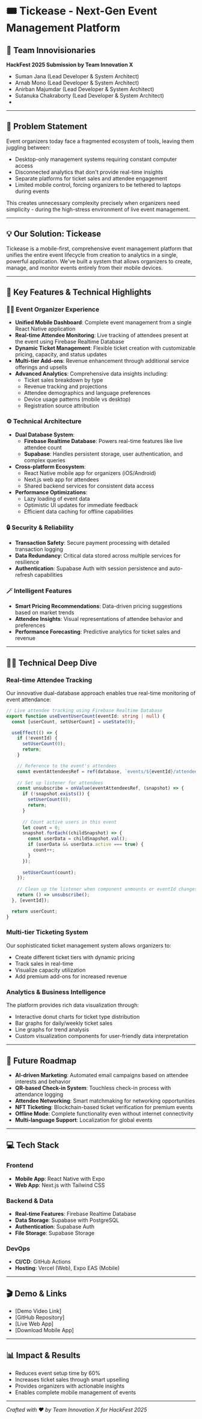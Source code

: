# 🎟️ Tickease - Next-Gen Event Management Platform

## 🚀 Team Innovisionaries 

**HackFest 2025 Submission by Team Innovation X**

- Suman Jana (Lead Developer & System Architect)
- Arnab Mono (Lead Developer & System Architect)
- Anirban Majumdar (Lead Developer & System Architect)
- Sutanuka Chakraborty (Lead Developer & System Architect) 
- 

---

## 🎯 Problem Statement

Event organizers today face a fragmented ecosystem of tools, leaving them juggling between:
- Desktop-only management systems requiring constant computer access
- Disconnected analytics that don't provide real-time insights
- Separate platforms for ticket sales and attendee engagement
- Limited mobile control, forcing organizers to be tethered to laptops during events

This creates unnecessary complexity precisely when organizers need simplicity - during the high-stress environment of live event management.

---

## 💡 Our Solution: Tickease

Tickease is a mobile-first, comprehensive event management platform that unifies the entire event lifecycle from creation to analytics in a single, powerful application. We've built a system that allows organizers to create, manage, and monitor events entirely from their mobile devices.

---

## 📌 Key Features & Technical Highlights

### 🧑‍💼 Event Organizer Experience
- **Unified Mobile Dashboard**: Complete event management from a single React Native application
- **Real-time Attendee Monitoring**: Live tracking of attendees present at the event using Firebase Realtime Database
- **Dynamic Ticket Management**: Flexible ticket creation with customizable pricing, capacity, and status updates
- **Multi-tier Add-ons**: Revenue enhancement through additional service offerings and upsells
- **Advanced Analytics**: Comprehensive data insights including:
  - Ticket sales breakdown by type
  - Revenue tracking and projections
  - Attendee demographics and language preferences
  - Device usage patterns (mobile vs desktop)
  - Registration source attribution

### ⚙️ Technical Architecture
- **Dual Database System**:
  - **Firebase Realtime Database**: Powers real-time features like live attendee count
  - **Supabase**: Handles persistent storage, user authentication, and complex queries
- **Cross-platform Ecosystem**:
  - React Native mobile app for organizers (iOS/Android)
  - Next.js web app for attendees
  - Shared backend services for consistent data access
- **Performance Optimizations**:
  - Lazy loading of event data
  - Optimistic UI updates for immediate feedback
  - Efficient data caching for offline capabilities

### 🔒 Security & Reliability
- **Transaction Safety**: Secure payment processing with detailed transaction logging
- **Data Redundancy**: Critical data stored across multiple services for resilience
- **Authentication**: Supabase Auth with session persistence and auto-refresh capabilities

### 🪄 Intelligent Features
- **Smart Pricing Recommendations**: Data-driven pricing suggestions based on market trends
- **Attendee Insights**: Visual representations of attendee behavior and preferences
- **Performance Forecasting**: Predictive analytics for ticket sales and revenue

---

## 🧑‍💻 Technical Deep Dive

### Real-time Attendee Tracking
Our innovative dual-database approach enables true real-time monitoring of event attendance:

```typescript
// Live attendee tracking using Firebase Realtime Database
export function useEventUserCount(eventId: string | null) {
  const [userCount, setUserCount] = useState(0);

  useEffect(() => {
    if (!eventId) {
      setUserCount(0);
      return;
    }

    // Reference to the event's attendees
    const eventAttendeesRef = ref(database, `events/${eventId}/attendees`);
    
    // Set up listener for attendees
    const unsubscribe = onValue(eventAttendeesRef, (snapshot) => {
      if (!snapshot.exists()) {
        setUserCount(0);
        return;
      }
      
      // Count active users in this event
      let count = 0;
      snapshot.forEach((childSnapshot) => {
        const userData = childSnapshot.val();
        if (userData && userData.active === true) {
          count++;
        }
      });
      
      setUserCount(count);
    });
    
    // Clean up the listener when component unmounts or eventId changes
    return () => unsubscribe();
  }, [eventId]);

  return userCount;
}
```

### Multi-tier Ticketing System
Our sophisticated ticket management system allows organizers to:
- Create different ticket tiers with dynamic pricing
- Track sales in real-time
- Visualize capacity utilization
- Add premium add-ons for increased revenue

### Analytics & Business Intelligence
The platform provides rich data visualization through:
- Interactive donut charts for ticket type distribution
- Bar graphs for daily/weekly ticket sales
- Line graphs for trend analysis
- Custom visualization components for user-friendly data interpretation

---

## 🔭 Future Roadmap

- **AI-driven Marketing**: Automated email campaigns based on attendee interests and behavior
- **QR-based Check-in System**: Touchless check-in process with attendance logging
- **Attendee Networking**: Smart matchmaking for networking opportunities
- **NFT Ticketing**: Blockchain-based ticket verification for premium events
- **Offline Mode**: Complete functionality even without internet connectivity
- **Multi-language Support**: Localization for global events

---

## 💻 Tech Stack

### Frontend
- **Mobile App**: React Native with Expo
- **Web App**: Next.js with Tailwind CSS

### Backend & Data
- **Real-time Features**: Firebase Realtime Database
- **Data Storage**: Supabase with PostgreSQL
- **Authentication**: Supabase Auth
- **File Storage**: Supabase Storage

### DevOps
- **CI/CD**: GitHub Actions
- **Hosting**: Vercel (Web), Expo EAS (Mobile)

---

## 🎬 Demo & Links

- [Demo Video Link]
- [GitHub Repository]
- [Live Web App]
- [Download Mobile App]

---

## 📊 Impact & Results

- Reduces event setup time by 60%
- Increases ticket sales through smart upselling
- Provides organizers with actionable insights
- Enables complete mobile management of events

---

*Crafted with ❤️ by Team Innovation X for HackFest 2025*